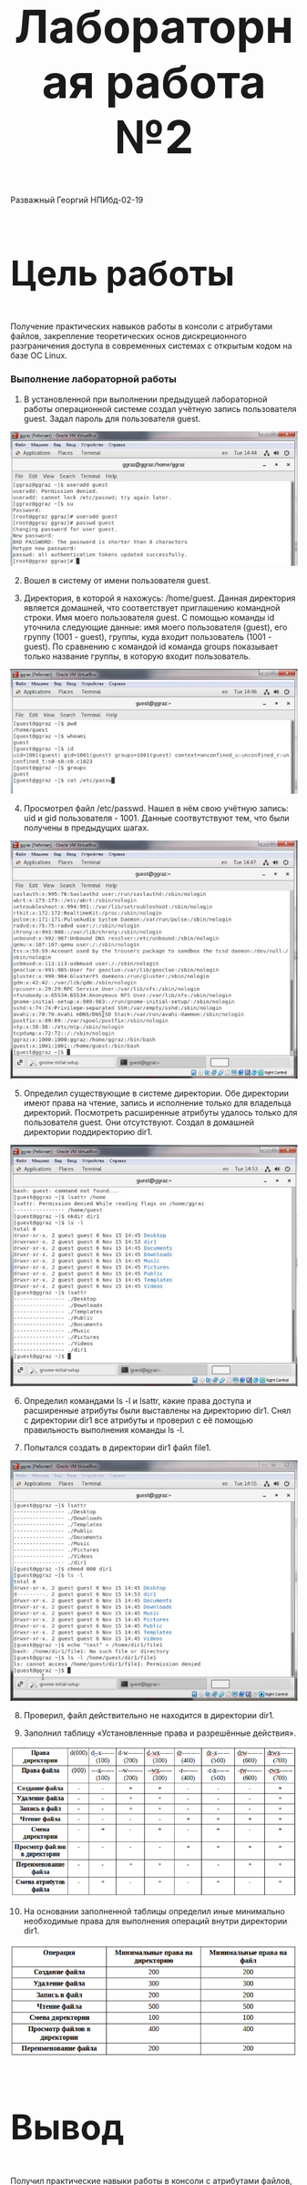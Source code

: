 <style>
h1 {
    font-size: 80px;
    text-align: center;
}
h2 {
    font-size: 60px;
}
{
    text-align: justify;

}
section.fio {
    text-align: right;
}
</style>

# Лабораторная работа №2
<!-- _class: fio -->
Разважный Георгий
НПИбд-02-19


## Цель работы
  Получение практических навыков работы в консоли с атрибутами файлов, закрепление теоретических основ дискреционного разграничения доступа в современных системах с открытым кодом на базе ОС Linux.


### Выполнение лабораторной работы
1. В установленной при выполнении предыдущей лабораторной работы операционной системе создал учётную запись пользователя guest. Задал пароль для пользователя guest.

![Рис.1](imag/1.JPG)
 
2. Вошел в систему от имени пользователя guest.

3. Директория, в которой я нахожусь: /home/guest. Данная директория является домашней, что соответствует приглашению командной строки. Имя моего пользователя guest. С помощью команды id уточнила следующие данные: имя моего пользователя (guest), его группу (1001 - guest), группы, куда входит пользователь (1001 - guest). По сравнению с командой id команда groups показывает только название группы, в которую входит пользователь.

![Рис.2](imag/2.JPG)


4. Просмотрел файл /etc/passwd. Нашел в нём свою учётную запись: uid и gid пользователя - 1001. Данные соотвутствуют тем, что были получены в предыдущих шагах.

![Рис.3](imag/3.JPG)

5.  Определил существующие в системе директории. Обе директории имеют права на чтение, запись и исполнение только для владельца директорий. Посмотреть расширенные атрибуты удалось только для пользователя guest. Они отсутствуют. Создал в домашней директории поддиректорию dir1.

![Рис.4](imag/4.JPG)

6. Определил командами ls -l и lsattr, какие права доступа и расширенные атрибуты были выставлены на директорию dir1. Снял с директории dir1 все атрибуты и проверил с её помощью правильность выполнения команды ls -l.

7. Попытался создать в директории dir1 файл file1.

![Рис.5](imag/5.JPG) 

8. Проверил, файл действительно не находится в директории dir1.  

9. Заполнил таблицу «Установленные права и разрешённые действия».
 
![Рис.7](imag/7.png)

10. На основании заполненной таблицы определил иные минимально необходимые права для выполнения операций внутри директории dir1.

![Рис.8](imag/8.png)

## Вывод
Получил практические навыки работы в консоли с атрибутами файлов, закрепила теоретические основы дискреционного разграничения доступа в современных системах с открытым кодом на базе ОС Linux.
